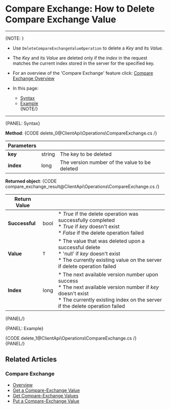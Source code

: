 # Compare Exchange: How to Delete Compare Exchange Value

---

{NOTE: }

* Use `DeleteCompareExchangeValueOperation` to delete a _Key_ and its _Value_.  

* The _Key_ and its _Value_ are deleted only if the _index_ in the request matches the current index stored in the server for the specified key.  

* For an overview of the 'Compare Exchange' feature click: [Compare Exchange Overview](../../../client-api/operations/compare-exchange/overview)

* In this page:  
  * [Syntax](../../../client-api/operations/compare-exchange/get-compare-exchange-values#syntax)  
  * [Example](../../../client-api/operations/compare-exchange/delete-compare-exchange-value#example)  
{NOTE/}

---

{PANEL: Syntax}

**Method**:
{CODE delete_0@ClientApi\Operations\CompareExchange.cs /}

| Parameters | | |
| ------------- | ------------- | ----- |
| **key** | string | The key to be deleted |
| **index** | long |  The version number of the value to be deleted |

**Returned object**:
{CODE compare_exchange_result@ClientApi\Operations\CompareExchange.cs /}

| Return Value | | |
| ------------- | ----- | ---- |
| **Successful** | bool | * _True_ if the delete operation was successfully completed<br/> * _True_ if _key_ doesn't exist<br/> * _False_ if the delete operation failed |  
| **Value** | `T` | * The value that was deleted upon a successful delete<br/>* 'null' if _key_ doesn't exist<br/>* The currently existing value on the server if delete operation failed |  
| **Index** | long | * The next available version number upon success<br/>* The next available version number if _key_ doesn't exist<br/>* The currently existing index on the server if the delete operation failed |  
{PANEL/}

{PANEL: Example}

{CODE delete_1@ClientApi\Operations\CompareExchange.cs /}  
{PANEL/}

## Related Articles

### Compare Exchange

- [Overview](../../../client-api/operations/compare-exchange/overview)
- [Get a Compare-Exchange Value](../../../client-api/operations/compare-exchange/get-compare-exchange-value)
- [Get Compare-Exchange Values](../../../client-api/operations/compare-exchange/get-compare-exchange-values)
- [Put a Compare-Exchange Value](../../../client-api/operations/compare-exchange/delete-compare-exchange-value)
